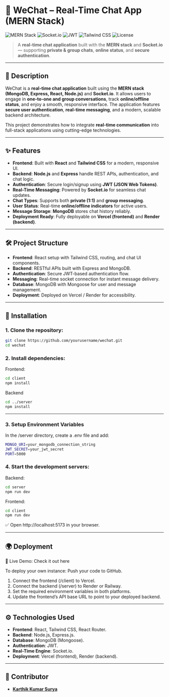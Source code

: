 # 💬 WeChat – Real-Time Chat App (MERN Stack)

![MERN Stack](https://img.shields.io/badge/MERN-Stack-121011?style=for-the-badge&logo=mongodb&logoColor=green)
![Socket.io](https://img.shields.io/badge/Socket.io-010101?style=for-the-badge&logo=socket.io&logoColor=white)
![JWT](https://img.shields.io/badge/JWT-000000?style=for-the-badge&logo=jsonwebtokens&logoColor=orange)
![Tailwind CSS](https://img.shields.io/badge/Tailwind_CSS-38B2AC?style=for-the-badge&logo=tailwind-css&logoColor=white)
![License](https://img.shields.io/badge/License-MIT-blue?style=for-the-badge)

> A **real-time chat application** built with the **MERN stack** and **Socket.io** — supporting **private & group chats**, **online status**, and **secure authentication**.

---

## 📖 Description  
WeChat is a **real-time chat application** built using the **MERN stack (MongoDB, Express, React, Node.js)** and **Socket.io**. It allows users to engage in **one-to-one and group conversations**, track **online/offline status**, and enjoy a smooth, responsive interface. The application features **secure user authentication**, **real-time messaging**, and a modern, scalable backend architecture.  

This project demonstrates how to integrate **real-time communication** into full-stack applications using cutting-edge technologies.

---

## ✨ Features  

- **Frontend**: Built with **React** and **Tailwind CSS** for a modern, responsive UI.  
- **Backend**: **Node.js** and **Express** handle REST APIs, authentication, and chat logic.  
- **Authentication**: Secure login/signup using **JWT (JSON Web Tokens)**.  
- **Real-Time Messaging**: Powered by **Socket.io** for seamless chat updates.  
- **Chat Types**: Supports both **private (1:1)** and **group messaging**.  
- **User Status**: Real-time **online/offline indicators** for active users.  
- **Message Storage**: **MongoDB** stores chat history reliably.  
- **Deployment Ready**: Fully deployable on **Vercel (frontend)** and **Render (backend)**.

---

## 🛠️ Project Structure  

- **Frontend**: React setup with Tailwind CSS, routing, and chat UI components.  
- **Backend**: RESTful APIs built with Express and MongoDB.  
- **Authentication**: Secure JWT-based authentication flow.  
- **Messaging**: Real-time socket connection for instant message delivery.  
- **Database**: MongoDB with Mongoose for user and message management.  
- **Deployment**: Deployed on Vercel / Render for accessibility.

---

## 🚀 Installation  

### 1. Clone the repository:
```bash
git clone https://github.com/yourusername/wechat.git
cd wechat

```
### 2. Install dependencies:
Frontend:
```bash
cd client
npm install
```
Backend
```bash
cd ../server
npm install
```

---

### 3. Setup Environment Variables
In the /server directory, create a .env file and add:
```bash
MONGO_URI=your_mongodb_connection_string
JWT_SECRET=your_jwt_secret
PORT=5000
```
### 4. Start the development servers:
Backend:
```bash
cd server
npm run dev
```
Frontend:
```bash
cd client
npm run dev
```
✅ Open http://localhost:5173 in your browser.

---

## 🌍 Deployment
🔗 Live Demo: Check it out here

To deploy your own instance:
Push your code to GitHub.
1. Connect the frontend (/client) to Vercel.
2. Connect the backend (/server) to Render or Railway.
3. Set the required environment variables in both platforms.
4. Update the frontend’s API base URL to point to your deployed backend.

---

## ⚙️ Technologies Used

- **Frontend**: React, Tailwind CSS, React Router.
- **Backend**: Node.js, Express.js.
- **Database**: MongoDB (Mongoose).
- **Authentication**: JWT.
- **Real-Time Engine**: Socket.io.
- **Deployment**: Vercel (frontend), Render (backend).

---


## 👥 Contributor

- **[Karthik Kumar Surya](https://github.com/Suryakarthik-01)**



